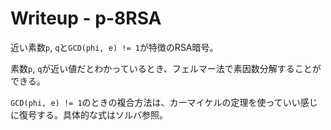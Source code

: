 # Writeup - p-8RSA
近い素数`p`, `q`と`GCD(phi, e) != 1`が特徴のRSA暗号。

素数`p`, `q`が近い値だとわかっているとき、フェルマー法で素因数分解することができる。

`GCD(phi, e) != 1`のときの複合方法は、カーマイケルの定理を使っていい感じに復号する。具体的な式はソルバ参照。

